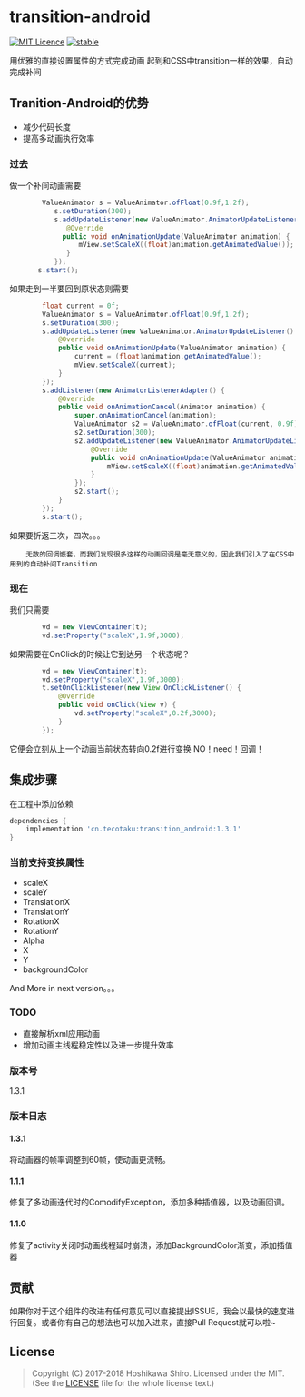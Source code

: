 ﻿# transition-android

[![MIT Licence](https://badges.frapsoft.com/os/mit/mit.svg?v=103)](https://opensource.org/licenses/mit-license.php)
[![stable](http://badges.github.io/stability-badges/dist/stable.svg)](http://github.com/badges/stability-badges)

用优雅的直接设置属性的方式完成动画
  起到和CSS中transition一样的效果，自动完成补间

## Tranition-Android的优势
  - 减少代码长度
  - 提高多动画执行效率

### 过去
做一个补间动画需要

```java
        ValueAnimator s = ValueAnimator.ofFloat(0.9f,1.2f);
           s.setDuration(300);
           s.addUpdateListener(new ValueAnimator.AnimatorUpdateListener() {
              @Override
             public void onAnimationUpdate(ValueAnimator animation) {
                 mView.setScaleX((float)animation.getAnimatedValue());        
              }
           });
       s.start();
```
如果走到一半要回到原状态则需要

```java
        float current = 0f;
        ValueAnimator s = ValueAnimator.ofFloat(0.9f,1.2f);
        s.setDuration(300);
        s.addUpdateListener(new ValueAnimator.AnimatorUpdateListener() {
            @Override
            public void onAnimationUpdate(ValueAnimator animation) {
                current = (float)animation.getAnimatedValue();
                mView.setScaleX(current);
            }
        });
        s.addListener(new AnimatorListenerAdapter() {
            @Override
            public void onAnimationCancel(Animator animation) {
                super.onAnimationCancel(animation);
                ValueAnimator s2 = ValueAnimator.ofFloat(current, 0.9f);
                s2.setDuration(300);
                s2.addUpdateListener(new ValueAnimator.AnimatorUpdateListener() {
                    @Override
                    public void onAnimationUpdate(ValueAnimator animation) {
                        mView.setScaleX((float)animation.getAnimatedValue());
                    }
                });
                s2.start();
            }
        });
        s.start();
```
如果要折返三次，四次。。。

        无数的回调嵌套，而我们发现很多这样的动画回调是毫无意义的，因此我们引入了在CSS中用到的自动补间Transition


### 现在
我们只需要
```java
        vd = new ViewContainer(t);
        vd.setProperty("scaleX",1.9f,3000);
```
如果需要在OnClick的时候让它到达另一个状态呢？
```java
        vd = new ViewContainer(t);
        vd.setProperty("scaleX",1.9f,3000);
        t.setOnClickListener(new View.OnClickListener() {
            @Override
            public void onClick(View v) {
                vd.setProperty("scaleX",0.2f,3000);
            }
        });
```
它便会立刻从上一个动画当前状态转向0.2f进行变换 NO！need！回调！

## 集成步骤

在工程中添加依赖

```groovy
dependencies {
    implementation 'cn.tecotaku:transition_android:1.3.1'
}
```

### 当前支持变换属性
- scaleX
- scaleY
- TranslationX
- TranslationY
- RotationX
- RotationY
- Alpha
- X
- Y
- backgroundColor

And More in next version。。。

### TODO
- 直接解析xml应用动画
- 增加动画主线程稳定性以及进一步提升效率

### 版本号
1.3.1

### 版本日志

#### 1.3.1
将动画器的帧率调整到60帧，使动画更流畅。

#### 1.1.1
修复了多动画迭代时的ComodifyException，添加多种插值器，以及动画回调。

#### 1.1.0
修复了activity关闭时动画线程延时崩溃，添加BackgroundColor渐变，添加插值器

## 贡献
如果你对于这个组件的改进有任何意见可以直接提出ISSUE，我会以最快的速度进行回复。或者你有自己的想法也可以加入进来，直接Pull Request就可以啦~

## License
> Copyright (C) 2017-2018 Hoshikawa Shiro.
> Licensed under the MIT.
> (See the [LICENSE](https://github.com/SinoReimu/transition-android/blob/master/LICENSE) file for the whole license text.)
